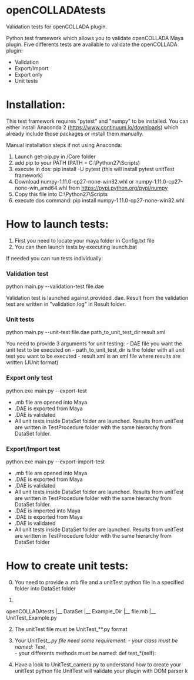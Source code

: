 # openCOLLADAtests
Validation tests for openCOLLADA plugin.

Python test framework which allows you to validate openCOLLADA Maya plugin. Five differents tests are available to validate the openCOLLADA plugin:

- Validation
- Export/Import
- Export only
- Unit tests

# Installation:

This test framework requires "pytest" and "numpy" to be installed. You can either install Anaconda 2 (https://www.continuum.io/downloads) which already include those packages or install them manually.

Manual installation steps if not using Anaconda:

  1. Launch get-pip.py in /Core folder
  2. add pip to your PATH (PATH = C:\Python27\Scripts)
  3. execute in dos: pip install -U pytest   (this will install pytest unitTest framework)
  4. Download numpy-1.11.0-cp27-none-win32.whl or numpy-1.11.0-cp27-none-win_amd64.whl from https://pypi.python.org/pypi/numpy
  5. Copy this file into C:\Python27\Scripts
  6. execute dos command: pip install numpy-1.11.0-cp27-none-win32.whl

# How to launch tests:

  1. First you need to locate your maya folder in Config.txt file
  2. You can then launch tests by executing launch.bat

If needed you can run tests individually:

### Validation test

python main.py --validation-test file.dae

Validation test is launched against provided .dae. Result from the validation test are written in "validation.log" in Result folder.

### Unit tests

python main.py --unit-test file.dae path_to_unit_test_dir result.xml

You need to provide 3 arguments for unit testing:
	- DAE file you want the unit test to be executed on
	- path_to_unit_test_dir is the folder with all unit test you want to be executed
	- result.xml is an xml file where results are written (JUnit format)
	
### Export only test

python.exe main.py --export-test
 - .mb file are opened into Maya 
 - .DAE is exported from Maya
 - .DAE is validated
 - All unit tests inside DataSet folder are launched. Results from unitTest are written in TestProcedure folder with the same hierarchy from DataSet folder.

### Export/Import test
	
python.exe main.py --export-import-test
 - .mb file are opened into Maya 
 - .DAE is exported from Maya
 - .DAE is validated
 - All unit tests inside DataSet folder are launched. Results from unitTest are written in TestProcedure folder with the same hierarchy from DataSet folder.
 - .DAE is imported into Maya
 - .DAE is exported from Maya
 - .DAE is validated
 - All unit tests inside DataSet folder are launched. Results from unitTest are written in TestProcedure folder with the same hierarchy from DataSet folder

# How to create unit tests:

  0. You need to provide a .mb file and a unitTest python file in a specified folder into DataSet folder

  1. 
openCOLLADAtests
		|__ DataSet
				|__ Example_Dir
						|__ file.mb
						|__ UnitTest_Example.py

						
  2. The unitTest file must be UnitTest_**.py format

  3. Your UnitTest_*.py file need some requirement:
	- your class must be named:  Test_*						
	- your differents methods must be named:  def test_*(self):

  4. Have a look to UnitTest_camera.py to understand how to create your unitTest python file
	UnitTest will validate your plugin with DOM parser
	k
